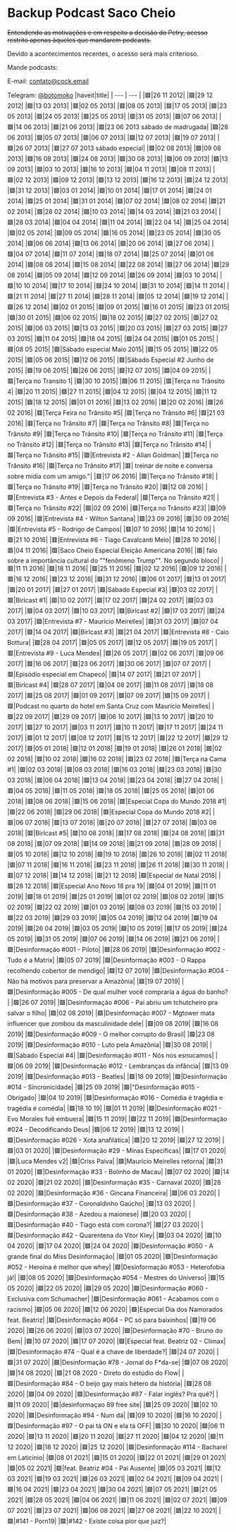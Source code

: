 # Backup Podcast Saco Cheio

~~Entendendo as motivações e em respeito a decisão do Petry, acesso restrito apenas àqueles que mandarem podcasts.~~

Devido a acontecimentos recentes, o acesso será mais criterioso.

Mande podcasts:

E-mail: [contato@cock.email](mailto:contato@cock.email)

Telegram: [@botomoko](https://t.me/botomoko)
|haveit|title|
| --- | --- |
|🟩|26 11 2012|
|🟩|29 12 2012|
|🟩|13 03 2013|
|🟥|02 05 2013|
|🟥|08 05 2013|
|🟥|17 05 2013|
|🟥|23 05 2013|
|🟥|24 05 2013|
|🟥|25 05 2013|
|🟥|31 05 2013|
|🟩|07 06 2013|
|🟩|14 06 2013|
|🟩|21 06 2013|
|🟥|23 06 2013 sábado de madrugada|
|🟩|28 06 2013|
|🟩|05 07 2013|
|🟥|06 07 2013|
|🟩|12 07 2013|
|🟩|19 07 2013|
|🟩|26 07 2013|
|🟥|27 07 2013 sábado especial|
|🟩|02 08 2013|
|🟩|09 08 2013|
|🟩|16 08 2013|
|🟩|24 08 2013|
|🟩|30 08 2013|
|🟩|06 09 2013|
|🟩|13 09 2013|
|🟩|03 10 2013|
|🟥|16 10 2013|
|🟩|04 11 2013|
|🟩|08 11 2013|
|🟩|02 12 2013|
|🟩|09 12 2013|
|🟩|13 12 2013|
|🟩|16 12 2013|
|🟩|24 12 2013|
|🟩|31 12 2013|
|🟩|03 01 2014|
|🟩|10 01 2014|
|🟩|17 01 2014|
|🟩|24 01 2014|
|🟩|25 01 2014|
|🟩|31 01 2014|
|🟩|07 02 2014|
|🟩|08 02 2014|
|🟩|21 02 2014|
|🟩|28 02 2014|
|🟩|10 03 2014|
|🟩|14 03 2014|
|🟩|21 03 2014|
|🟩|28 03 2014|
|🟩|04 04 2014|
|🟩|11 04 2014|
|🟩|22 04 14|
|🟩|25 04 2014|
|🟩|02 05 2014|
|🟩|09 05 2014|
|🟩|16 05 2014|
|🟩|23 05 2014|
|🟩|30 05 2014|
|🟩|06 06 2014|
|🟩|13 06 2014|
|🟩|20 06 2014|
|🟩|27 06 2014|
|🟩|04 07 2014|
|🟩|11 07 2014|
|🟩|18 07 2014|
|🟩|25 07 2014|
|🟩|01 08 2014|
|🟩|08 08 2014|
|🟩|15 08 2014|
|🟩|22 08 2014|
|🟥|27 06 2014|
|🟩|29 08 2014|
|🟩|05 09 2014|
|🟩|12 09 2014|
|🟩|26 09 2014|
|🟩|03 10 2014|
|🟩|10 10 2014|
|🟩|17 10 2014|
|🟩|24 10 2014|
|🟩|31 10 2014|
|🟩|14 11 2014|
|🟩|21 11 2014|
|🟥|27 11 2014|
|🟩|28 11 2014|
|🟩|05 12 2014|
|🟩|19 12 2014|
|🟩|26 12 2014|
|🟩|02 01 2015|
|🟩|09 01 2015|
|🟩|16 01 2015|
|🟩|23 01 2015|
|🟩|30 01 2015|
|🟩|06 02 2015|
|🟩|18 02 2015|
|🟩|27 02 2015|
|🟥|27 02 2015|
|🟩|06 03 2015|
|🟩|13 03 2015|
|🟩|20 03 2015|
|🟩|27 03 2015|
|🟩|27 03 2015|
|🟩|11 04 2015|
|🟩|18 04 2015|
|🟩|24 04 2015|
|🟩|01 05 2015|
|🟩|08 05 2015|
|🟥|Sábado especial Maio 2015|
|🟩|15 05 2015|
|🟩|22 05 2015|
|🟩|05 06 2015|
|🟩|12 06 2015|
|🟥|Sábado Especial #2 Junho de 2015|
|🟩|19 06 2015|
|🟩|26 06 2015|
|🟩|12 07 2015|
|🟩|04 09 2015|
|🟥|Terça no Transito 1|
|🟩|30 10 2015|
|🟩|06 11 2015|
|🟥|Terça no Trânsito 4|
|🟩|20 11 2015|
|🟩|27 11 2015|
|🟩|04 12 2015|
|🟥|04 12 2015|
|🟩|11 12 2015|
|🟩|18 12 2015|
|🟩|01 01 2016|
|🟥|13 02 2016|
|🟥|20 02 2016|
|🟥|26 02 2016|
|🟥|Terça Feira no Trânsito #5|
|🟥|Terça no Trânsito #6|
|🟥|21 03 2016|
|🟥|Terça no Trânsito #7|
|🟥|Terça no Trânsito #8|
|🟥|Terça no Trânsito #9|
|🟥|Terça no Trânsito #10|
|🟥|Terça no Trânsito #11|
|🟥|Terça no Trânsito #12|
|🟥|Terça no Trânsito #13|
|🟥|Terça no Trânsito #14|
|🟥|Terça no Trânsito #15|
|🟥|Entrevista #2 - Allan Goldman|
|🟥|Terça no Trânsito #16|
|🟥|Terça no Trânsito #17|
|🟥| treinar de noite e conversa sobre mídia com um amigo."|
|🟥|17 06 2016|
|🟥|Terça no Trânsito #18|
|🟥|Terça no Trânsito #19|
|🟥|Terça no Trânsito #20|
|🟥|12 08 2016|
|🟩|Entrevista #3 - Antes e Depois da Federal|
|🟥|Terça no Trânsito #21|
|🟥|Terça no Trânsito #22|
|🟥|02 09 2016|
|🟥|Terça no Trânsito #23|
|🟥|09 09 2016|
|🟥|Entrevista #4 - Wilton Santana|
|🟥|23 09 2016|
|🟥|30 09 2016|
|🟥|Entrevista #5 - Rodrigo de Campos|
|🟥|07 10 2016|
|🟥|14 10 2016|
|🟥|21 10 2016|
|🟥|Entrevista #6 - Tiago Cavalcanti Melo|
|🟥|28 10 2016|
|🟥|04 11 2016|
|🟥|Saco Cheio Especial Eleição Americana 2016|
|🟥| falo sobre a importância cultural do ""fenômeno Trump"". No segundo bloco|
|🟥|11 11 2016|
|🟩|18 11 2016|
|🟥|25 11 2016|
|🟥|02 12 2016|
|🟥|09 12 2016|
|🟥|16 12 2016|
|🟥|23 12 2016|
|🟥|31 12 2016|
|🟥|06 01 2017|
|🟥|13 01 2017|
|🟥|20 01 2017|
|🟥|27 01 2017|
|🟥|Sábado Especial #3|
|🟥|03 02 2017|
|🟥|Birlcast #1|
|🟥|10 02 2017|
|🟩|17 02 2017|
|🟩|24 02 2017|
|🟩|03 03 2017|
|🟩|04 03 2017|
|🟩|10 03 2017|
|🟩|Birlcast #2|
|🟩|17 03 2017|
|🟩|24 03 2017|
|🟩|Entrevista #7 - Maurício Meirelles|
|🟥|31 03 2017|
|🟩|07 04 2017|
|🟩|14 04 2017|
|🟩|Birlcast #3|
|🟩|21 04 2017|
|🟩|Entrevista #8 - Caio Bottura|
|🟩|28 04 2017|
|🟥|05 05 2017|
|🟩|12 05 2017|
|🟩|19 05 2017|
|🟥|Entrevista #9 - Luca Mendes|
|🟩|26 05 2017|
|🟩|02 06 2017|
|🟥|09 06 2017|
|🟥|16 06 2017|
|🟥|23 06 2017|
|🟥|30 06 2017|
|🟥|07 07 2017|
|🟥|Episódio especial em Chapecó|
|🟥|14 07 2017|
|🟥|21 07 2017|
|🟥|Birlcast #4|
|🟩|28 07 2017|
|🟥|04 08 2017|
|🟥|11 08 2017|
|🟥|18 08 2017|
|🟩|25 08 2017|
|🟩|01 09 2017|
|🟩|07 09 2017|
|🟩|15 09 2017|
|🟩|Podcast no quarto do hotel em Santa Cruz com Maurício Meirelles|
|🟩|22 09 2017|
|🟩|29 09 2017|
|🟩|06 10 2017|
|🟩|13 10 2017|
|🟥|20 10 2017|
|🟥|27 10 2017|
|🟩|03 11 2017|
|🟥|10 11 2017|
|🟩|17 11 2017|
|🟥|24 11 2017|
|🟥|01 12 2017|
|🟩|08 12 2017|
|🟥|15 12 2017|
|🟥|22 12 2017|
|🟩|29 12 2017|
|🟥|05 01 2018|
|🟥|12 01 2018|
|🟩|19 01 2018|
|🟥|26 01 2018|
|🟩|02 02 2018|
|🟥|10 02 2018|
|🟥|16 02 2018|
|🟥|23 02 2018|
|🟥|Terça na Cama #1|
|🟥|02 03 2018|
|🟥|08 03 2018|
|🟥|16 03 2018|
|🟩|23 03 2018|
|🟥|30 03 2018|
|🟥|06 04 2018|
|🟩|13 04 2018|
|🟥|23 04 2018|
|🟩|27 04 2018|
|🟥|04 05 2018|
|🟥|11 05 2018|
|🟥|18 05 2018|
|🟩|25 05 2018|
|🟥|01 06 2018|
|🟥|08 06 2018|
|🟩|15 06 2018|
|🟥|Especial Copa do Mundo 2018 #1|
|🟥|22 06 2018|
|🟥|29 06 2018|
|🟥|Especial Copa do Mundo 2018 #2|
|🟥|06 07 2018|
|🟥|13 07 2018|
|🟥|20 07 2018|
|🟥|27 07 2018|
|🟥|03 08 2018|
|🟥|Birlcast #5|
|🟥|10 08 2018|
|🟥|17 08 2018|
|🟥|24 08 2018|
|🟥|31 08 2018|
|🟥|07 09 2018|
|🟥|14 09 2018|
|🟥|21 09 2018|
|🟥|28 09 2018|
|🟥|05 10 2018|
|🟩|12 10 2018|
|🟥|19 10 2018|
|🟥|26 10 2018|
|🟥|02 11 2018|
|🟥|07 11 2018|
|🟥|16 11 2018|
|🟥|23 11 2018|
|🟥|26 11 2018|
|🟥|30 11 2018|
|🟥|07 12 2018|
|🟥|14 12 2018|
|🟥|21 12 2018|
|🟩|Especial de Natal 2018|
|🟩|28 12 2018|
|🟥|Especial Ano Novo 18 pra 19|
|🟩|04 01 2019|
|🟩|11 01 2019|
|🟩|18 01 2019|
|🟩|25 01 2019|
|🟩|01 02 2019|
|🟩|08 02 2019|
|🟩|15 02 2019|
|🟩|22 02 2019|
|🟩|01 03 2019|
|🟩|08 03 2019|
|🟩|15 03 2019|
|🟩|22 03 2019|
|🟩|29 03 2019|
|🟩|05 04 2019|
|🟩|12 04 2019|
|🟩|19 04 2019|
|🟩|26 04 2019|
|🟩|03 05 2019|
|🟩|10 05 2019|
|🟩|17 05 2019|
|🟩|24 05 2019|
|🟩|31 05 2019|
|🟩|07 06 2019|
|🟩|14 06 2019|
|🟩|21 06 2019|
|🟩|Desinformação #001 - Piloto|
|🟩|28 06 2019|
|🟩|Desinformação #002 - Tudo é a Matrix|
|🟩|05 07 2019|
|🟩|Desinformação #003 - O Rappa recolhendo cobertor de mendigo|
|🟩|12 07 2019|
|🟩|Desinformação #004 - Não há motivos para preservar a Amazônia|
|🟩|19 07 2019|
|🟩|Desinformação #005 - De qual mulher você compraria a água do banho?|
|🟩|26 07 2019|
|🟩|Desinformação #006 - Pai abriu um tchutcheiro pra salvar o filho|
|🟩|02 08 2019|
|🟩|Desinformação #007 - Mgtower mata influencer que zombou da masculinidade dele|
|🟩|09 08 2019|
|🟩|16 08 2019|
|🟩|Desinformação #009 - O melhor corrupto do Brasil|
|🟩|23 08 2019|
|🟩|Desinformação #010 - Luto pela Amazônia|
|🟩|30 08 2019|
|🟩|Sábado Especial #4|
|🟩|Desinformação #011 - Nós nos esnucamos|
|🟩|06 09 2019|
|🟩|Desinformação #012 - Lembranças da infância|
|🟩|13 09 2019|
|🟩|Desinformação #013 - Beatles|
|🟩|18 09 2019|
|🟩|Desinformação #014 - Sincronicidade|
|🟩|25 09 2019|
|🟩|"Desinformação #015 - Obrigado|
|🟩|04 10 2019|
|🟩|Desinformação #016 - Comédia é tragédia e tragédia é comédia|
|🟩|18 10 19|
|🟩|01 11 2019|
|🟩|Desinformação #021 - Evo Morales fuê embuera|
|🟩|15 11 2019|
|🟩|22 11 2019|
|🟩|Desinformação #024 - Decodificando Deus|
|🟩|06 12 2019|
|🟩|13 12 2019|
|🟩|Desinformação #026 - Xota anafilática|
|🟩|20 12 2019|
|🟩|27 12 2019|
|🟩|03 01 2020|
|🟩|Desinformação #29 - Minas Específicas|
|🟩|17 01 2020|
|🟩|Luca Mendes v2|
|🟩|Criss Paiva|
|🟩|Maurício Meirelles retorna|
|🟩|31 01 2020|
|🟩|Desinformação #33 - Bolinho de Macau|
|🟩|07 02 2020|
|🟩|14 02 2020|
|🟩|21 02 2020|
|🟩|Desinformação #35 - Carnaval 2020|
|🟩|28 02 2020|
|🟩|Desinformação #36 - Gincana Financeira|
|🟩|06 03 2020|
|🟩|Desinformação #37 - Coronaldinho Gaúcho|
|🟩|13 03 2020|
|🟩|Desinformação #38 - Azedou a maionese|
|🟩|20 03 2020|
|🟩|Desinformação #40 - Tiago está com corona?|
|🟩|27 03 2020|
|🟩|Desinformação #42 - Quarentena do Vitor Kley|
|🟩|03 04 2020|
|🟩|10 04 2020|
|🟩|17 04 2020|
|🟩|24 04 2020|
|🟩|Desinformação #050 - A grande final do Miss Desinformação|
|🟩|01 05 2020|
|🟩|Desinformação #052 - Heroína é melhor que whey|
|🟩|Desinformação #053 - Heterofobia já!|
|🟩|08 05 2020|
|🟩|Desinformação #054 - Mestres do Universo|
|🟩|15 05 2020|
|🟩|22 05 2020|
|🟩|29 05 2020|
|🟩|Desinformação #060 - Exclusiva com Schumacher|
|🟩|Desinformação #061 - Acabamos com o racismo|
|🟩|05 06 2020|
|🟩|12 06 2020|
|🟩|Especial Dia dos Namorados feat. Beatriz|
|🟩|Desinformação #064 - PC só para baixinhos|
|🟩|19 06 2020|
|🟩|26 06 2020|
|🟩|03 07 2020|
|🟩|Desinformação #70 - Bruno do Bem|
|🟩|10 07 2020|
|🟩|17 07 2020|
|🟩|Especial feat. Beatriz 02 - Climax|
|🟩|Desinformação #74 - Qual é a chave de liberdade?|
|🟩|24 07 2020|
|🟩|31 07 2020|
|🟩|Desinformação #78 - Jornal do F*da-se|
|🟩|07 08 2020|
|🟩|14 08 2020|
|🟩|21 08 2020 - Direto do estúdio do Flow|
|🟩|Desinformação #84 - O beijo gay mais hétero da história|
|🟩|28 08 2020|
|🟩|04 09 2020|
|🟩|Desinformação #87 - Falar inglês? Pra quê?|
|🟩|11 09 2020|
|🟩|desinformaçao 89 free site|
|🟩|25 09 2020|
|🟩|02 10 2020|
|🟩|Desinformação #94 - Num dá|
|🟩|09 10 2020|
|🟩|16 10 2020|
|🟩|Desinformação #97 - O pai tá ON e ela tá OFF|
|🟩|30 10 2020|
|🟩|06 11 2020|
|🟩|13 11 2020|
|🟩|20 11 2020|
|🟩|27 11 2020|
|🟩|04 12 2020|
|🟩|11 12 2020|
|🟩|18 12 2020|
|🟩|25 12 2020|
|🟩|Desinformação #114 - Bacharel em Laticínio|
|🟩|08 01 2021|
|🟩|15 01 2020|
|🟩|22 01 2021|
|🟩|29 01 2021|
|🟩|05 02 2021|
|🟩|feat. Beatriz #04 - Pai Ausente|
|🟩|05 03 2021|
|🟩|12 03 2021|
|🟩|19 03 2021|
|🟩|26 03 2021|
|🟩|02 04 2021|
|🟩|09 04 2021|
|🟩|16 04 2021|
|🟩|23 04 2021|
|🟩|30 04 2021|
|🟩|07 05 2021|
|🟩|21 05 2021|
|🟩|28 05 2021|
|🟩|04 06 2021|
|🟩|11 06 2021|
|🟩|02 07 2021|
|🟩|09 07 2021|
|🟩|23 07 2021|
|🟩|06 08 2021|
|🟩|27 08 2021|
|🟩|22 10 2021|
|🟩|#141 - Porn19|
|🟩|#142 - Existe coisa pior que juiz?|
